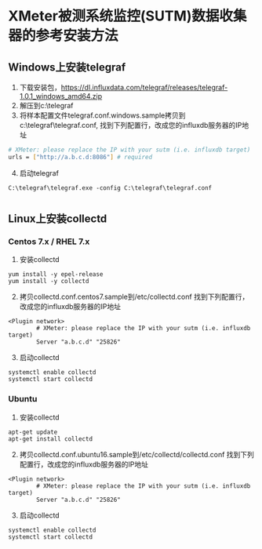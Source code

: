 # XMeter被测系统监控(SUTM)数据收集器的参考安装方法
## Windows上安装telegraf

1. 下载安装包，https://dl.influxdata.com/telegraf/releases/telegraf-1.0.1_windows_amd64.zip
2. 解压到c:\telegraf
3. 将样本配置文件telegraf.conf.windows.sample拷贝到c:\telegraf\telegraf.conf, 找到下列配置行，改成您的influxdb服务器的IP地址
```bash
# XMeter: please replace the IP with your sutm (i.e. influxdb target)
urls = ["http://a.b.c.d:8086"] # required
```
4. 启动telegraf
```
C:\telegraf\telegraf.exe -config C:\telegraf\telegraf.conf
```
# 
## Linux上安装collectd
### Centos 7.x / RHEL 7.x
1. 安装collectd
```
yum install -y epel-release
yum install -y collectd
```
2. 拷贝collectd.conf.centos7.sample到/etc/collectd.conf
找到下列配置行，改成您的influxdb服务器的IP地址
```
<Plugin network>
        # XMeter: please replace the IP with your sutm (i.e. influxdb target)
        Server "a.b.c.d" "25826"
```
3. 启动collectd
```
systemctl enable collectd
systemctl start collectd
```

### Ubuntu
1. 安装collectd
```
apt-get update
apt-get install collectd
```
2. 拷贝collectd.conf.ubuntu16.sample到/etc/collectd/collectd.conf
找到下列配置行，改成您的influxdb服务器的IP地址
```
<Plugin network>
        # XMeter: please replace the IP with your sutm (i.e. influxdb target)
        Server "a.b.c.d" "25826"
```
3. 启动collectd
```
systemctl enable collectd
systemctl start collectd
```



